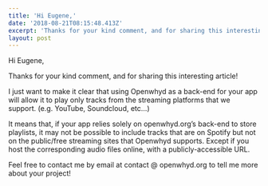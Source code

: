 ```yaml
---
title: 'Hi Eugene,'
date: '2018-08-21T08:15:48.413Z'
excerpt: 'Thanks for your kind comment, and for sharing this interesting article!'
layout: post
---
```

Hi Eugene,

Thanks for your kind comment, and for sharing this interesting article!

I just want to make it clear that using Openwhyd as a back-end for your app will allow it to play only tracks from the streaming platforms that we support. (e.g. YouTube, Soundcloud, etc…)

It means that, if your app relies solely on openwhyd.org’s back-end to store playlists, it may not be possible to include tracks that are on Spotify but not on the public/free streaming sites that Openwhyd supports. Except if you host the corresponding audio files online, with a publicly-accessible URL.

Feel free to contact me by email at contact @ openwhyd.org to tell me more about your project!
